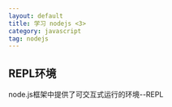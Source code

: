 ```yaml
---
layout: default
title: 学习 nodejs <3>
category: javascript
tag: nodejs
---
```


## REPL环境

node.js框架中提供了可交互式运行的环境--REPL